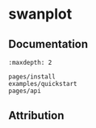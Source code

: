 # swanplot

## Documentation

```{toctree}
:maxdepth: 2

pages/install
examples/quickstart
pages/api
```

## Attribution

